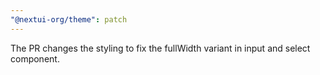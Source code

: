```yaml
---
"@nextui-org/theme": patch
---
```


The PR changes the styling to fix the fullWidth variant in input and select component.
